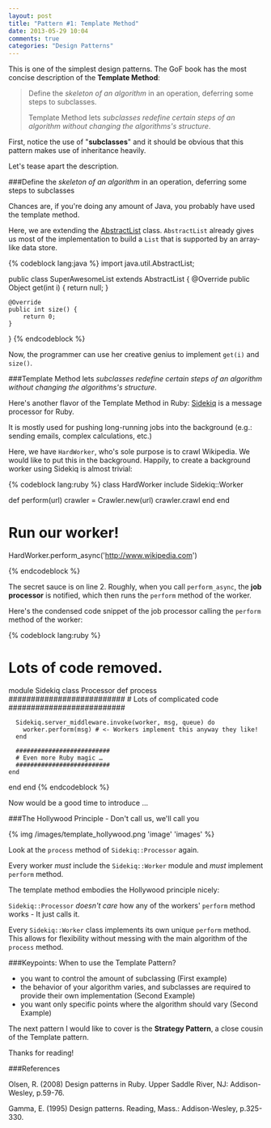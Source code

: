 ```yaml
---
layout: post
title: "Pattern #1: Template Method"
date: 2013-05-29 10:04
comments: true
categories: "Design Patterns"
---
```


This is one of the simplest design patterns. The GoF book has the most concise description of the __Template Method__:

> Define the _skeleton of an algorithm_ in an operation, deferring some steps to subclasses. 
> 
> Template Method lets _subclasses redefine certain steps of an algorithm without changing the algorithms's structure_.

First, notice the use of "__subclasses__" and it should be obvious that this pattern makes use of inheritance heavily.

Let's tease apart the description. 

###Define the _skeleton of an algorithm_ in an operation, deferring some steps to subclasses

Chances are, if you're doing any amount of Java, you probably have used the template method.

Here, we are extending the [AbstractList](http://docs.oracle.com/javase/6/docs/api/java/util/AbstractList.html) class. `AbstractList` already gives us most of the implementation to build a `List` that is supported by an array-like data store. 

{% codeblock lang:java %}
import java.util.AbstractList;

public class SuperAwesomeList extends AbstractList {
    @Override
    public Object get(int i) {
        return null;
    }

    @Override
    public int size() {
        return 0;
    }
}
{% endcodeblock %}

Now, the programmer can use her creative genius to implement `get(i)` and `size()`.

###Template Method lets _subclasses redefine certain steps of an algorithm without changing the algorithms's structure_.

Here's another flavor of the Template Method in Ruby:
[Sidekiq](http://mperham.github.io/sidekiq/) is a message processor for Ruby. 

It is mostly used for pushing long-running jobs into the background (e.g.: sending emails, complex calculations, etc.)

Here, we have `HardWorker`, who's sole purpose is to crawl Wikipedia. We would like to put this in the background. Happily, to create a background worker using Sidekiq is almost trivial:

{% codeblock lang:ruby %}
class HardWorker
  include Sidekiq::Worker

  def perform(url)
    crawler = Crawler.new(url)
    crawler.crawl 
  end
end

# Run our worker!
HardWorker.perform_async('http://www.wikipedia.com')

{% endcodeblock %}

The secret sauce is on line 2. Roughly, when you call `perform_async`, the __job processor__ is notified, which then runs the `perform` method of the worker.
 
Here's the condensed code snippet of the job processor calling the `perform` method of the worker:

{% codeblock lang:ruby %}
# Lots of code removed.
module Sidekiq
  class Processor
    def process
      ##########################
      # Lots of complicated code
      ##########################

      Sidekiq.server_middleware.invoke(worker, msg, queue) do
        worker.perform(msg) # <- Workers implement this anyway they like!
      end
      
      ##########################
      # Even more Ruby magic …
      ##########################
    end
  end
end
{% endcodeblock %}

Now would be a good time to introduce ...

###The Hollywood Principle - Don't call us, we'll call you

{% img /images/template_hollywood.png 'image' 'images' %}

Look at the `process` method of `Sidekiq::Processor` again. 

Every worker _must_ include the `Sidekiq::Worker` module and _must_ implement `perform` method. 

The template method embodies the Hollywood principle nicely:

`Sidekiq::Processor` _doesn't care_ how any of the workers' `perform` method works - It just calls it. 

Every `Sidekiq::Worker` class implements its own unique `perform` method. This allows for flexibility without messing with the main algorithm of the `process` method.

###Keypoints: When to use the Template Pattern?

* you want to control the amount of subclassing (First example)
* the behavior of your algorithm varies, and subclasses are required to provide their own implementation (Second Example)
* you want only specific points where the algorithm should vary (Second Example)

The next pattern I would like to cover is the __Strategy Pattern__, a close cousin of the Template pattern.

Thanks for reading!

###References

Olsen, R. (2008) Design patterns in Ruby. Upper Saddle River, NJ: Addison-Wesley, p.59-76.

Gamma, E. (1995) Design patterns. Reading, Mass.: Addison-Wesley, p.325-330.


